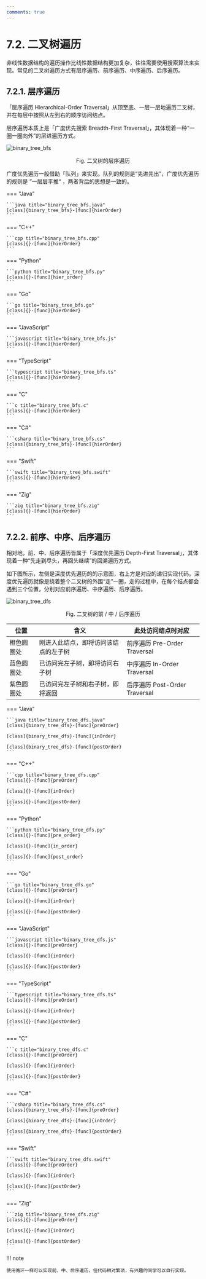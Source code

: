 ```yaml
---
comments: true
---
```


# 7.2. 二叉树遍历

非线性数据结构的遍历操作比线性数据结构更加复杂，往往需要使用搜索算法来实现。常见的二叉树遍历方式有层序遍历、前序遍历、中序遍历、后序遍历。

## 7.2.1. 层序遍历

「层序遍历 Hierarchical-Order Traversal」从顶至底、一层一层地遍历二叉树，并在每层中按照从左到右的顺序访问结点。

层序遍历本质上是「广度优先搜索 Breadth-First Traversal」，其体现着一种“一圈一圈向外”的层进遍历方式。

![binary_tree_bfs](binary_tree_traversal.assets/binary_tree_bfs.png)

<p align="center"> Fig. 二叉树的层序遍历 </p>

广度优先遍历一般借助「队列」来实现。队列的规则是“先进先出”，广度优先遍历的规则是 ”一层层平推“ ，两者背后的思想是一致的。

=== "Java"

    ```java title="binary_tree_bfs.java"
    [class]{binary_tree_bfs}-[func]{hierOrder}
    ```

=== "C++"

    ```cpp title="binary_tree_bfs.cpp"
    [class]{}-[func]{hierOrder}
    ```

=== "Python"

    ```python title="binary_tree_bfs.py"
    [class]{}-[func]{hier_order}
    ```

=== "Go"

    ```go title="binary_tree_bfs.go"
    [class]{}-[func]{hierOrder}
    ```

=== "JavaScript"

    ```javascript title="binary_tree_bfs.js"
    [class]{}-[func]{hierOrder}
    ```

=== "TypeScript"

    ```typescript title="binary_tree_bfs.ts"
    [class]{}-[func]{hierOrder}
    ```

=== "C"

    ```c title="binary_tree_bfs.c"
    [class]{}-[func]{hierOrder}
    ```

=== "C#"

    ```csharp title="binary_tree_bfs.cs"
    [class]{binary_tree_bfs}-[func]{hierOrder}
    ```

=== "Swift"

    ```swift title="binary_tree_bfs.swift"
    [class]{}-[func]{hierOrder}
    ```

=== "Zig"

    ```zig title="binary_tree_bfs.zig"
    [class]{}-[func]{hierOrder}
    ```

## 7.2.2. 前序、中序、后序遍历

相对地，前、中、后序遍历皆属于「深度优先遍历 Depth-First Traversal」，其体现着一种“先走到尽头，再回头继续”的回溯遍历方式。

如下图所示，左侧是深度优先遍历的的示意图，右上方是对应的递归实现代码。深度优先遍历就像是绕着整个二叉树的外围“走”一圈，走的过程中，在每个结点都会遇到三个位置，分别对应前序遍历、中序遍历、后序遍历。

![binary_tree_dfs](binary_tree_traversal.assets/binary_tree_dfs.png)

<p align="center"> Fig. 二叉树的前 / 中 / 后序遍历 </p>

<div class="center-table" markdown>

| 位置       | 含义                                 | 此处访问结点时对应            |
| ---------- | ------------------------------------ | ----------------------------- |
| 橙色圆圈处 | 刚进入此结点，即将访问该结点的左子树 | 前序遍历 Pre-Order Traversal  |
| 蓝色圆圈处 | 已访问完左子树，即将访问右子树       | 中序遍历 In-Order Traversal   |
| 紫色圆圈处 | 已访问完左子树和右子树，即将返回     | 后序遍历 Post-Order Traversal |

</div>

=== "Java"

    ```java title="binary_tree_dfs.java"
    [class]{binary_tree_dfs}-[func]{preOrder}

    [class]{binary_tree_dfs}-[func]{inOrder}

    [class]{binary_tree_dfs}-[func]{postOrder}
    ```

=== "C++"

    ```cpp title="binary_tree_dfs.cpp"
    [class]{}-[func]{preOrder}

    [class]{}-[func]{inOrder}

    [class]{}-[func]{postOrder}
    ```

=== "Python"

    ```python title="binary_tree_dfs.py"
    [class]{}-[func]{pre_order}

    [class]{}-[func]{in_order}

    [class]{}-[func]{post_order}
    ```

=== "Go"

    ```go title="binary_tree_dfs.go"
    [class]{}-[func]{preOrder}

    [class]{}-[func]{inOrder}

    [class]{}-[func]{postOrder}
    ```

=== "JavaScript"

    ```javascript title="binary_tree_dfs.js"
    [class]{}-[func]{preOrder}

    [class]{}-[func]{inOrder}

    [class]{}-[func]{postOrder}
    ```

=== "TypeScript"

    ```typescript title="binary_tree_dfs.ts"
    [class]{}-[func]{preOrder}

    [class]{}-[func]{inOrder}

    [class]{}-[func]{postOrder}
    ```

=== "C"

    ```c title="binary_tree_dfs.c"
    [class]{}-[func]{preOrder}

    [class]{}-[func]{inOrder}

    [class]{}-[func]{postOrder}
    ```

=== "C#"

    ```csharp title="binary_tree_dfs.cs"
    [class]{binary_tree_dfs}-[func]{preOrder}

    [class]{binary_tree_dfs}-[func]{inOrder}

    [class]{binary_tree_dfs}-[func]{postOrder}
    ```

=== "Swift"

    ```swift title="binary_tree_dfs.swift"
    [class]{}-[func]{preOrder}

    [class]{}-[func]{inOrder}

    [class]{}-[func]{postOrder}
    ```

=== "Zig"

    ```zig title="binary_tree_dfs.zig"
    [class]{}-[func]{preOrder}

    [class]{}-[func]{inOrder}

    [class]{}-[func]{postOrder}
    ```

!!! note

    使用循环一样可以实现前、中、后序遍历，但代码相对繁琐，有兴趣的同学可以自行实现。
